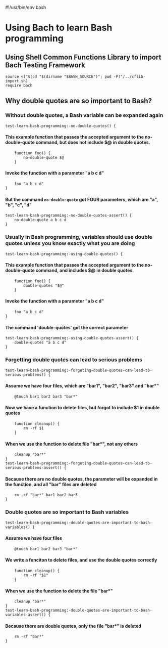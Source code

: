 #!/usr/bin/env bash
# Using Bach to learn Bash programming

## Using Shell Common Functions Library to import Bach Testing Framework

    source <("$(cd "$(dirname "$BASH_SOURCE")"; pwd -P)"/../cflib-import.sh)
    require bach

## Why double quotes are so important to Bash?

### Without double quotes, a Bash variable can be expanded again

    test-learn-bash-programming:-no-double-quotes() {

#### This example function that passes the accepted argument to the no-double-quote command, but does not include $@ in double quotes.

        function foo() {
            no-double-quote $@
        }

#### Invoke the function with a parameter "a b c d"

        foo "a b c d"
    }

#### But the command `no-double-quote` got FOUR parameters, which are "a", "b", "c", "d"

    test-learn-bash-programming:-no-double-quotes-assert() {
        no-double-quote a b c d
    }

### Usually in Bash programming, variables should use double quotes unless you know exactly what you are doing

    test-learn-bash-programming:-using-double-quotes() {

#### This example function that passes the accepted argument to the no-double-quote command, and includes $@ in double quotes.

        function foo() {
            double-quotes "$@"
        }

#### Invoke the function with a parameter "a b c d"

        foo "a b c d"
    }

#### The command 'double-quotes' got the correct parameter

    test-learn-bash-programming:-using-double-quotes-assert() {
        double-quotes "a b c d"
    }

### Forgetting double quotes can lead to serious problems

    test-learn-bash-programming:-forgeting-double-quotes-can-lead-to-serious-problems() {

#### Assume we have four files, which are "bar1", "bar2", "bar3" and "bar*"

        @touch bar1 bar2 bar3 "bar*"

#### Now we have a function to delete files, but forgot to include $1 in double quotes

        function cleanup() {
            rm -rf $1
        }

#### When we use the function to delete file "bar*", not any others

        cleanup "bar*"
    }
    test-learn-bash-programming:-forgeting-double-quotes-can-lead-to-serious-problems-assert() {

#### Because there are no double quotes, the parameter will be expanded in the function, and all "bar" files are deleted

        rm -rf "bar*" bar1 bar2 bar3
    }

### Double quotes are so important to Bash variables

    test-learn-bash-programming:-double-quotes-are-important-to-bash-variables() {

#### Assume we have four files

        @touch bar1 bar2 bar3 "bar*"

#### We write a funciton to delete files, and use the double quotes correctly

        function cleanup() {
            rm -rf "$1"
        }

#### When we use the function to delete the file "bar*"

        cleanup "bar*"
    }
    test-learn-bash-programming:-double-quotes-are-important-to-bash-variables-assert() {

#### Because there are double quotes, only the file "bar*" is deleted

        rm -rf "bar*"
    }
